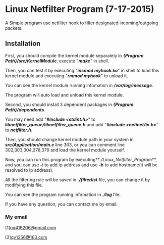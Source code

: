 # Linux Netfilter Program (7-17-2015)

A Simple program use netfilter hook to filter designated incoming/outgoing packets.


## Installation

First, you should compile the kernel module separately in **_{Program Path}/src/KernelModule_**, execute "**_make_**" in shell.

Then, you can test it by executing "**_insmod myhook.ko_**" in shell to load this kernel module and executing "**_rmmod myhook_**" to unload it.

You can see the kernel module running infomation in **_/var/log/message_**.

The program will auto load and unload this kernel module.

Second, you should install 3 dependent packages in **_{Program Path}/dependents_**.

You may need add "**_#include <stdint.h>_**" to **_libnetfilter_queue/libnetfilter_queue.h_** and add "**_#include <netinet/in.h>_**" to **_netfilter.h_**.

Then, you should change kernel module path in your system in **_src/Application/main.c_** line 303, or you can comment line 302,303,304,378,379 and load the kernel module yourself.

Now, you can run this program by executing**_./Linux_Netfilter_Program_**, and you can use **-i** to add ip address and use **__-h__** to add hostname(it will be resolved to ip address).

All the filtering rule will be saved in **_./filterlist_** file, you can change it by modifying this file.

You can see the program running infomation in **_./log_** file.

If you have any question, you can contact me by email.


### My email

[1][qq416206@gmail.com](mailto:qq416206@gmail.com)

[2][qy1256@163.com](mailto:qy1256@163.com)